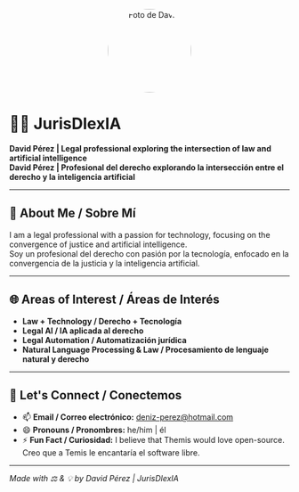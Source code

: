<p align="center">
  <img src="https://raw.githubusercontent.com/JurisDlexIA/JurisDlexIA/main/assets/foto.jpg" width="150" style="border-radius: 50%;" alt="Foto de David">
</p>

# 👨‍⚖️ JurisDlexIA

**David Pérez | Legal professional exploring the intersection of law and artificial intelligence**  
**David Pérez | Profesional del derecho explorando la intersección entre el derecho y la inteligencia artificial**

---

## 📌 About Me / Sobre Mí

I am a legal professional with a passion for technology, focusing on the convergence of justice and artificial intelligence.  
Soy un profesional del derecho con pasión por la tecnología, enfocado en la convergencia de la justicia y la inteligencia artificial.

---

## 🌐 Areas of Interest / Áreas de Interés

- **Law + Technology / Derecho + Tecnología**
- **Legal AI / IA aplicada al derecho**
- **Legal Automation / Automatización jurídica**
- **Natural Language Processing & Law / Procesamiento de lenguaje natural y derecho**

---

## 💬 Let's Connect / Conectemos

- 📫 **Email / Correo electrónico:** [deniz-perez@hotmail.com](mailto:deniz-perez@hotmail.com)
- 😄 **Pronouns / Pronombres:** he/him | él
- ⚡ **Fun Fact / Curiosidad:** I believe that Themis would love open-source.  
  Creo que a Temis le encantaría el software libre.

---

*Made with ⚖️ & 💡 by David Pérez | JurisDlexIA*



